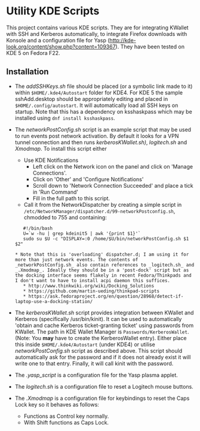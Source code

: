 Utility KDE Scripts
===================

This project contains various KDE scripts. They are for integrating KWallet with SSH and Kerberos automatically, to integrate Firefox downloads with Konsole and a configuration file for Yasp (http://kde-look.org/content/show.php?content=109367). They have been tested on KDE 5 on Fedora F22.

Installation
------------

* The _addSSHKeys.sh_ file should be placed (or a symbolic link made to it) within `$HOME/.kde4/Autostart` folder for KDE4. For KDE 5 the sample sshAdd.desktop should be appropriately editing and placed in `$HOME/.config/autostart`. It will automatically load all SSH keys on startup. Note that this has a dependency on ksshaskpass which may be installed using `dnf install ksshaskpass`.

* The _networkPostConfig.sh_ script is an example script that may be used to run events post network activation. By default it looks for a VPN tunnel connection and then runs _kerberosKWallet.sh)_, _logitech.sh_ and _Xmodmap_. To install this script either
   * Use KDE Notifications
      * Left click on the Network icon on the panel and click on 'Manage Connections'.
      * Click on 'Other' and 'Configure Notifications'
      * Scroll down to 'Network Connection Succeeded' and place a tick in 'Run Command'
      * Fill in the full path to this script.
   * Call it from the NetworkDispatcher by creating a simple script in  `/etc/NetworkManager/dispatcher.d/99-networkPostconfig.sh`, chmodded to 755 and containing:
   ```
      #!/bin/bash
      U=`w -hu | grep kdeinit5 | awk '{print $1}'`
      sudo su $U -c "DISPLAY=:0 /home/$U/bin/networkPostConfig.sh $1 $2"
   ```
      * Note that this is 'overloading' dispatcher.d; I am using it for more than just network events. The contents of _networkPostConfig.sh_ also contain references to _logitech.sh_ and _.Xmodmap_. Ideally they should be in a 'post-dock' script but as the docking interface seems flakely in recent Fedora/Thinkpads and I don't want to have to install acpi daemon this suffices.
         * http://www.thinkwiki.org/wiki/Docking_Solutions
         * https://github.com/martin-ueding/thinkpad-scripts
         * https://ask.fedoraproject.org/en/question/28968/detect-if-laptop-use-a-docking-station/

* The _kerberosKWallet.sh_ script provides integration between KWallet and Kerberos (specifically /usr/bin/kinit). It can be used to automatically 'obtain and cache Kerberos ticket-granting ticket' using passwords from KWallet. The path in KDE Wallet Manager is `Passwords/KerberosWallet`. (Note: You **may** have to create the KerberosWallet entry). Either place this inside `$HOME/.kde4/Autostart` (under KDE4) or utilise _networkPostConfig.sh_ script as described above. This script should automatically ask for the password and if it does not already exist it will write one to that entry. Finally, it will call kinit with the password.

* The _.yasp\_script_ is a configuration file for the Yasp plasma applet.

* The _logitech.sh_ is a configuration file to reset a Logitech mouse buttons.

* The _.Xmodmap_ is a configuration file for keybindings to reset the Caps Lock key so it behaves as follows:
    * Functions as Control key normally.
    * With Shift functions as Caps Lock.
